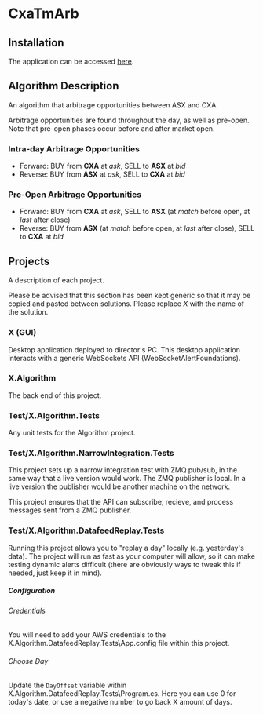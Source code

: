 # CxaTmArb
## Installation

The application can be accessed [here](https://cxatmarb.hlamtools.trade/).

## Algorithm Description

An algorithm that arbitrage opportunities between ASX and CXA.

Arbitrage opportunities are found throughout the day, as well as pre-open. Note that pre-open phases occur before and after market open.

### Intra-day Arbitrage Opportunities
* Forward: BUY from **CXA** at _ask_, SELL to **ASX** at _bid_
* Reverse: BUY from **ASX** at _ask_, SELL to **CXA** at _bid_

### Pre-Open Arbitrage Opportunities
* Forward: BUY from **CXA** at _ask_, SELL to **ASX** (at _match_ before open, at _last_ after close)
* Reverse: BUY from **ASX** (at _match_ before open, at _last_ after close), SELL to **CXA** at _bid_

## Projects

A description of each project.

Please be advised that this section has been kept generic so that
it may be copied and pasted between solutions. Please replace *X*
with the name of the solution.

### X (GUI)

Desktop application deployed to director's PC. This desktop 
application interacts with a generic WebSockets API (WebSocketAlertFoundations).

### X.Algorithm

The back end of this project.

### Test/X.Algorithm.Tests

Any unit tests for the Algorithm project.

### Test/X.Algorithm.NarrowIntegration.Tests

This project sets up a narrow integration test with ZMQ pub/sub, in the
same way that a live version would work. The ZMQ publisher is local.
In a live version the publisher would be another machine on the network.

This project ensures that the API can subscribe, recieve, and process
messages sent from a ZMQ publisher.

### Test/X.Algorithm.DatafeedReplay.Tests

Running this project allows you to "replay a day" locally (e.g. yesterday's 
data). The project will run as fast as your computer will allow, so it can
make testing dynamic alerts difficult (there are obviously ways to tweak this
if needed, just keep it in mind).

##### Configuration

###### Credentials

You will need to add your AWS credentials to the 
X.Algorithm.DatafeedReplay.Tests\App.config file within this project.

###### Choose Day

Update the `DayOffset` variable within X.Algorithm.DatafeedReplay.Tests\Program.cs. 
Here you can use 0 for today's date, or use a negative number to go back X amount of days.
